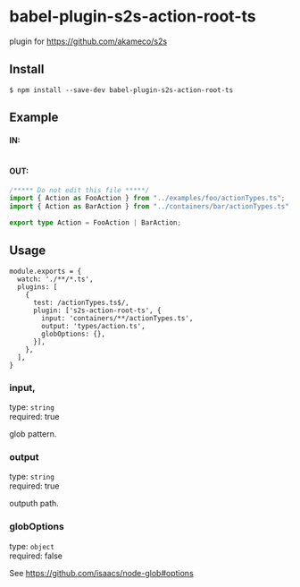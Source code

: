 # babel-plugin-s2s-action-root-ts

plugin for https://github.com/akameco/s2s


## Install

```
$ npm install --save-dev babel-plugin-s2s-action-root-ts
```


## Example

#### IN:

```typescript
```

#### OUT:

```typescript
/***** Do not edit this file *****/
import { Action as FooAction } from "../examples/foo/actionTypes.ts";
import { Action as BarAction } from "../containers/bar/actionTypes.ts";

export type Action = FooAction | BarAction;
```


## Usage

```
module.exports = {
  watch: './**/*.ts',
  plugins: [
    {
      test: /actionTypes.ts$/,
      plugin: ['s2s-action-root-ts', {
        input: 'containers/**/actionTypes.ts',
        output: 'types/action.ts',
        globOptions: {},
      }],
    },
  ],
}
```

### input, 

type: `string` <br>
required: true

glob pattern.

### output

type: `string` <br>
required: true

outputh path.

### globOptions

type: `object` <br>
required: false

See https://github.com/isaacs/node-glob#options
